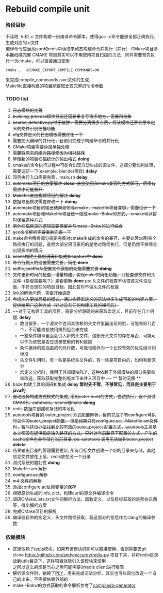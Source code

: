 # Rebuild compile unit

### 阶段目标
不读取 .h 和 .c 文件构建一份编译命令脚本，使得gcc -c命令能够全部正确执行，生成对应的.o文件 \
~~编译命令应当从json和redis中读取来动态构建命令并执行（并行）~~
~~CMake项目基本能扫描完整~~ CMAKE 项目其实可以不用使用项目扫描的方法，同样需要预先执行一次cmake，可以直接通过使用

    
    cmake .. -DCMAKE_EXPORT_COMPILE_COMMANDS=ON

来完成compile_commands.json文件的生成. \
Makefile直接构建的项目能提取比较完整的命令参数

### TODO list
1. ~~日志模块的完善~~
2. ~~building_process模块目前还需要重复写很多地方，需要再抽象~~
3. ~~source_detective.py过于臃肿，需要分离很多东西，将该模块还原会原来定义的文件识别扫描功能~~
4. ~~cfg文件定义的日志模板需要优化一下~~
5. ~~需要加入编译的并行化，目前只完成了构建命令的并行化~~
6. ~~CMake项目需要添加单独处理~~
7. ~~需要将原来的绝对路径修改为相对路径~~
8. 整理新的项目扫描统计的输出格式 **doing**
9. cmake的命令执行过程中可能会出现自动生成的源文件，这部分要如何处理，需要调研一下(example: blender项目) **delay**
10. 项目执行入口需要完善，main.sh **delay**
11. ~~automake项目的方案解决 **close**, 直接使用和make兼容的方式即可，后续有需求才可能重开.~~
12. ~~Makefile直接构建项目的解决 **delay**~~
13. 数据导出模块需要修改一下 **doing**
14. ~~automake项目的输出结果如何与cmake，makefile项目兼容，需要设计一下~~
15. ~~automake项目和Makefile项目统一做成make -Bnkw的方式， cmake可以暂时保留这种方式~~
16. ~~另外扫描目录的逻辑需要保留并与make -Bnkw的进行结合~~
17. ~~gcc命令解析需要重新完善一下~~
18. make命令解析部分需要完善对cmake生成的命令的兼容，主要处理cd到某个路径执行的问题，虽然大部分项目采用的是绝对路径执行，但是仍然不排除会出现影响的情况
19. ~~scons构建工具的调研和集成如capture中 **done**~~
20. ~~命令行输入的设置需要完善，简化 **done**~~
21. ~~suffix, preffix从配置文件读取的功能需要完善 **doing**~~
22. ~~文件更新时间的检查，增量构建，实现make的简化功能，只检查源文件和头文件（是否需要呢？）是否更新 **done**~~ ps: 头文件的检查不读取源文件没法做，不符合现在的项目目标，因此暂时不做头文件的检查
23. link的解析问题，需要开始调研
24. ~~考虑加入更加高级的模式，通过构建宏定义的语法树来生成可能的构建方案，提供给用户这种方式（针对没有任何构建工具的裸代码）~~
25. ~~对于无构建工具的项目，需要分析源码的来获取宏定义，目前存在几个问题: **delay**
    * 数目很多，一个源文件连同其依赖的头文件里面出现的宏，可能有好几百个，不可能直接使用排列组合来完成
    * 一些条件编译里面会引入新的头文件，这部分头文件的存在与否，可能可以作为该宏是否应该被使用的有利依据
    * 条件编译的宏涵盖的代码行数，可能也能作为一个比较有效的优先级评判标准
    * 头文件引用时，有一些是系统头文件的，有一些是项目内的，如何判断区分
    * 宏定义分析时，使用了外部模块PLY，这种依赖于外部模块的部分需要重新改造，获取获取完整的版本下来并入项目中
    ~~ ** 暂时无解 **
26. bazel构建工具的调研和集成 **delay 暂时先不管，不够常见，而且是主要用于java的**
27. ~~自动选择构建方式模式的集成, 采用outer build的方式，尝试执行，逐个测试CMAKE，autotools，scons和make **doing**~~
28. redis 数据库创建和存储的本地化
29. ~~autotools项目的 outer_project 方式配置解析，目前完成了有configure可执行文件的outer_project配置， 但是如果只有configure.ac，Makefile.am文件时，暂时还没办法找到比较有效的outer_project 配置方式，autotools工具基本上都没有提供指定输入路径的方式，只针对当前路径下配置的方式，产生的cache文件也会存储在当前目录. ps: autotools 调用无法做到outer_project~~  **delete**
30. 结果输出目录的管理需要更新, 所有目标文件创建一个新的目录来存储，其他信息文件放在上层，redis放在另一个目录
31. 测试系统的健壮性 **doing**
32. ~~Makefile.am 解析~~
33. ~~configure.ac 解析~~
34. ~~m4 文件的解析~~
35. 添加configure.ac依赖变量的保存
36. 根据原始生成的info_dict，构建curl的源文件编译命令
37. 调研CMakeLists.txt文件的解析方法，函数定义，以及目标获取的是那些东西等，得出解析方案
38. 完成CMake项目的解析
39. 编译器自带的宏定义，头文件路径获取，将这部分的信息作为clang的编译参数.



### 依赖模块
* 这里依赖了[redis](https://pypi.python.org/pypi/redis/2.10.6)模块，如果有该模块的则可以直接使用，否则需要去git clone https://github.com/andymccurdy/redis-py 项目下来，并将redis目录放到utils目录下，这样项目就能引入该模块来使用 \
之所以这么麻烦是当心之后可能需要对redis client进行精简
* 解析源文件时，依赖了[PLY](https://pypi.python.org/pypi/ply)，用来完成词法分析，其实也可以简化改造一个自己的出来，不需要依赖外部的
* make -Bnkw的方式获取的命令解析参考了[compiledb-generator](https://github.com/nickdiego/compiledb-generator)
